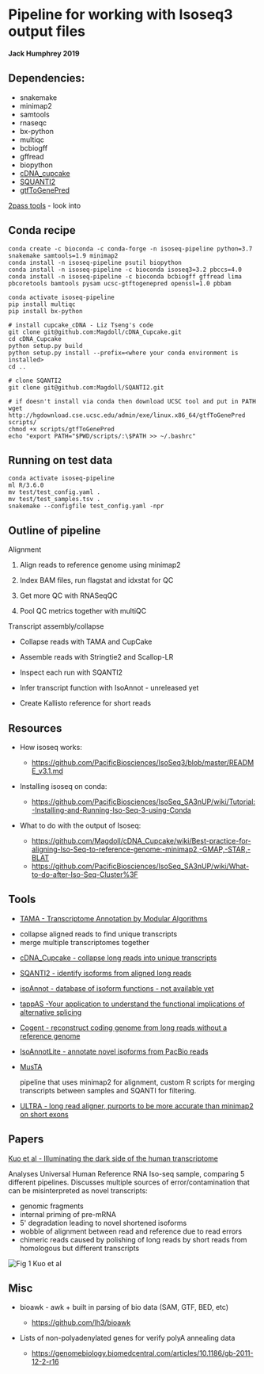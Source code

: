 # Pipeline for working with Isoseq3 output files
**Jack Humphrey 2019**

## Dependencies:
- snakemake
- minimap2
- samtools
- rnaseqc
- bx-python
- multiqc
- bcbiogff
- gffread
- biopython
- [cDNA_cupcake](https://github.com/Magdoll/cDNA_Cupcake)
- [SQUANTI2](https://github.com/Magdoll/SQANTI2)
- [gtfToGenePred](http://hgdownload.cse.ucsc.edu/admin/exe/linux.x86_64/)

[2pass tools](https://www.biorxiv.org/content/10.1101/2020.05.27.118679v1.full.pdf) - look into

## Conda recipe

```
conda create -c bioconda -c conda-forge -n isoseq-pipeline python=3.7 snakemake samtools=1.9 minimap2
conda install -n isoseq-pipeline psutil biopython
conda install -n isoseq-pipeline -c bioconda isoseq3=3.2 pbccs=4.0
conda install -n isoseq-pipeline -c bioconda bcbiogff gffread lima pbcoretools bamtools pysam ucsc-gtftogenepred openssl=1.0 pbbam

conda activate isoseq-pipeline
pip install multiqc
pip install bx-python

# install cupcake_cDNA - Liz Tseng's code
git clone git@github.com:Magdoll/cDNA_Cupcake.git
cd cDNA_Cupcake
python setup.py build
python setup.py install --prefix=<where your conda environment is installed>
cd ..

# clone SQANTI2
git clone git@github.com:Magdoll/SQANTI2.git

# if doesn't install via conda then download UCSC tool and put in PATH
wget http://hgdownload.cse.ucsc.edu/admin/exe/linux.x86_64/gtfToGenePred scripts/
chmod +x scripts/gtfToGenePred
echo "export PATH="$PWD/scripts/:\$PATH >> ~/.bashrc"
```

## Running on test data

```
conda activate isoseq-pipeline
ml R/3.6.0
mv test/test_config.yaml .
mv test/test_samples.tsv .
snakemake --configfile test_config.yaml -npr
```




## Outline of pipeline

Alignment

1. Align reads to reference genome using minimap2

2. Index BAM files, run flagstat and idxstat for QC

2. Get more QC with RNASeqQC

3. Pool QC metrics together with multiQC

Transcript assembly/collapse

* Collapse reads with TAMA and CupCake

* Assemble reads with Stringtie2 and Scallop-LR

* Inspect each run with SQANTI2

* Infer transcript function with IsoAnnot - unreleased yet

* Create Kallisto reference for short reads


## Resources

* How isoseq works:  
    - https://github.com/PacificBiosciences/IsoSeq3/blob/master/README_v3.1.md

* Installing isoseq on conda:
   - https://github.com/PacificBiosciences/IsoSeq_SA3nUP/wiki/Tutorial:-Installing-and-Running-Iso-Seq-3-using-Conda

* What to do with the output of Isoseq:
    * https://github.com/Magdoll/cDNA_Cupcake/wiki/Best-practice-for-aligning-Iso-Seq-to-reference-genome:-minimap2,-GMAP,-STAR,-BLAT
    * https://github.com/PacificBiosciences/IsoSeq_SA3nUP/wiki/What-to-do-after-Iso-Seq-Cluster%3F



## Tools

* [TAMA - Transcriptome Annotation by Modular Algorithms](https://github.com/GenomeRIK/tama/wiki)
- collapse aligned reads to find unique transcripts
- merge multiple transcriptomes together

* [cDNA_Cupcake - collapse long reads into unique transcripts](https://github.com/Magdoll/cDNA_Cupcake)

*  [SQANTI2 - identify isoforms from aligned long reads](https://github.com/Magdoll/SQANTI2)

* [isoAnnot - database of isoform functions - not available yet ]()

* [tappAS -Your application to understand the functional implications of alternative splicing](http://tappas.org/)

* [Cogent - reconstruct coding genome from long reads without a reference genome](https://github.com/Magdoll/Cogent)


* [IsoAnnotLite - annotate novel isoforms from PacBio reads](http://tappas.org/what-if-i-come-from-pacbio/)

* [MusTA](https://www.biorxiv.org/content/10.1101/2020.07.15.199851v1.full.pdf)

  pipeline that uses minimap2 for alignment, custom R scripts for merging transcripts between samples and SQANTI for filtering.

* [ULTRA - long read aligner, purports to be more accurate than minimap2 on short exons](https://github.com/ksahlin/ultra)


## Papers

[Kuo et al - Illuminating the dark side of the human transcriptome](https://www.biorxiv.org/content/biorxiv/early/2019/09/24/780015.full.pdf)

Analyses Universal Human Reference RNA Iso-seq sample, comparing 5 different pipelines.
Discusses multiple sources of error/contamination that can be misinterpreted as novel transcripts:
* genomic fragments
* internal priming of pre-mRNA
* 5' degradation leading to novel shortened isoforms
* wobble of alignment between read and reference due to read errors
* chimeric reads caused by polishing of long reads by short reads from homologous but different transcripts

![Fig 1 Kuo et al](https://www.biorxiv.org/content/biorxiv/early/2019/09/24/780015/F1.large.jpg?width=800&height=600&carousel=1)




## Misc

* bioawk - awk + built in parsing of bio data (SAM, GTF, BED, etc)
    * https://github.com/lh3/bioawk

* Lists of non-polyadenylated genes for verify polyA annealing data
    * https://genomebiology.biomedcentral.com/articles/10.1186/gb-2011-12-2-r16


